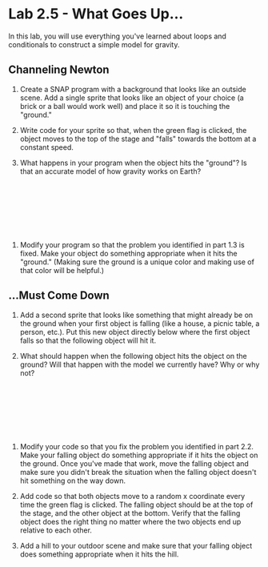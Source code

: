 # Lab 2.5 - What Goes Up... <!-- Formerly 2.6 -->

In this lab, you will use everything you've learned about loops and conditionals to construct a simple model for gravity.

## Channeling Newton

1. Create a SNAP program with a background that looks like an outside scene.  Add a single sprite that looks like an object of your choice (a brick or a ball would work well) and place it so it is touching the "ground."

1. Write code for your sprite so that, when the green flag is clicked, the object moves to the top of the stage and "falls" towards the bottom at a constant speed.

1. What happens in your program when the object hits the "ground"?  Is that an accurate model of how gravity works on Earth?
<br/>
<br/>
<br/>
<br/>
<br/>
<br/>

1. Modify your program so that the problem you identified in part 1.3 is fixed.  Make your object do something appropriate when it hits the "ground."  (Making sure the ground is a unique color and making use of that color will be helpful.)


## ...Must Come Down

1. Add a second sprite that looks like something that might already be on the ground when your first object is falling (like a house, a picnic table, a person, etc.).  Put this new object directly below where the first object falls so that the following object will hit it.

1. What should happen when the following object hits the object on the ground?  Will that happen with the model we currently have?  Why or why not?
<br/>
<br/>
<br/>
<br/>
<br/>
<br/>

1. Modify your code so that you fix the problem you identified in part 2.2.  Make your falling object do something appropriate if it hits the object on the ground.  Once you've made that work, move the falling object and make sure you didn't break the situation when the falling object doesn't hit something on the way down.

1. Add code so that both objects move to a random x coordinate every time the green flag is clicked.  The falling object should be at the top of the stage, and the other object at the bottom.  Verify that the falling object does the right thing no matter where the two objects end up relative to each other.

1. Add a hill to your outdoor scene and make sure that your falling object does something appropriate when it hits the hill.
